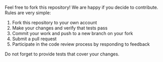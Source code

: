 Feel free to fork this repository! We are happy if you decide to contribute. Rules are very simple:

1. Fork this repository to your own account
2. Make your changes and verify that tests pass
3. Commit your work and push to a new branch on your fork
4. Submit a pull request
5. Participate in the code review process by responding to feedback

Do not forget to provide tests that cover your changes.
